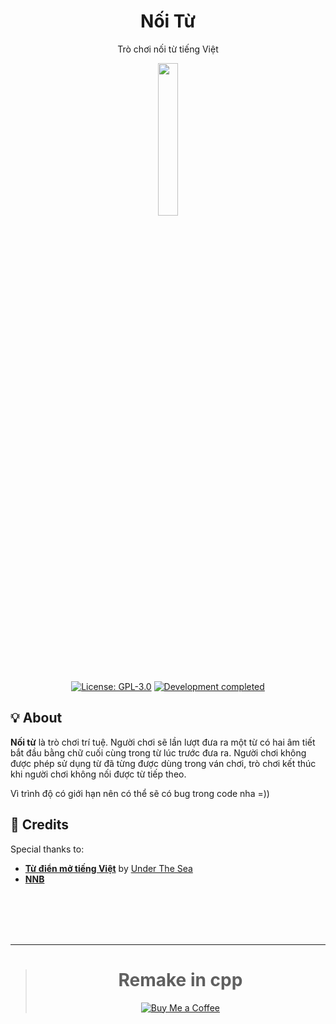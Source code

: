 <h1 align="center">Nối Từ</h1>
<p align="center">Trò chơi nối từ tiếng Việt</p>
<p align="center"><img width="25%" src="logo.svg"></p>
<p align="center">
  <a href="https://github.com/NNBnh/brainalias/blob/main/LICENSE"><img src="https://img.shields.io/github/license/NNBnh/noi-tu?labelColor=585858&color=5890F8&style=for-the-badge" alt="License: GPL-3.0"></a>
  <a href="https://gist.github.com/NNBnh/9ef453aba3efce26046e0d3119dab5a7#development-completed"><img src="https://img.shields.io/badge/development-completed-%235890F8.svg?labelColor=585858&style=for-the-badge&logoColor=FFFFFF" alt="Development completed"></a>
</p>

## 💡 About

**Nối từ** là trò chơi trí tuệ. Người chơi sẽ lần lượt đưa ra một từ có hai âm tiết bắt đầu bằng chữ cuối cùng trong từ lúc trước đưa ra. Người chơi không được phép sử dụng từ đã từng được dùng trong ván chơi, trò chơi kết thúc khi người chơi không nối được từ tiếp theo.

Vì trình độ có giới hạn nên có thể sẽ có bug trong code nha =))

## 💌 Credits

Special thanks to:
- [**Từ điển mở tiếng Việt**](https://github.com/undertheseanlp/dictionary) by [Under The Sea](https://github.com/undertheseanlp)
- [**NNB**](https://github.com/NNBnh)

<br><br><br><br>

---

> <h1 align="center">Remake in cpp</h1>
> <p align="center"><a href="https://www.buymeacoffee.com/nnbnh"><img src="https://img.shields.io/badge/buy_me_a_coffee%20-%23FFC387.svg?logo=buy-me-a-coffee&logoColor=333333&style=for-the-badge" alt="Buy Me a Coffee"></a></p>
